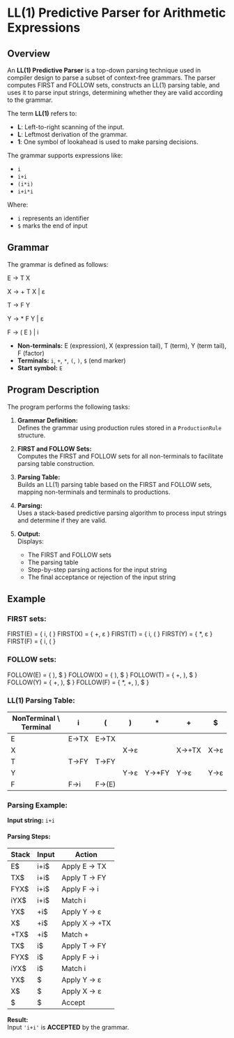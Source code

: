# LL(1) Predictive Parser for Arithmetic Expressions

## Overview

An **LL(1) Predictive Parser** is a top-down parsing technique used in compiler design to parse a subset of context-free grammars. The parser computes FIRST and FOLLOW sets, constructs an LL(1) parsing table, and uses it to parse input strings, determining whether they are valid according to the grammar.

The term **LL(1)** refers to:

- **L**: Left-to-right scanning of the input.
- **L**: Leftmost derivation of the grammar.
- **1**: One symbol of lookahead is used to make parsing decisions.

The grammar supports expressions like:  
- `i`  
- `i+i`  
- `(i*i)`  
- `i+i*i`  

Where:
- `i` represents an identifier
- `$` marks the end of input

## Grammar

The grammar is defined as follows:

E → T X

X → + T X | ε

T → F Y

Y → * F Y | ε

F → ( E ) | i

- **Non-terminals:** E (expression), X (expression tail), T (term), Y (term tail), F (factor)
- **Terminals:** `i`, `+`, `*`, `(`, `)`, `$` (end marker)
- **Start symbol:** `E`

## Program Description

The program performs the following tasks:

1. **Grammar Definition:**  
   Defines the grammar using production rules stored in a `ProductionRule` structure.

2. **FIRST and FOLLOW Sets:**  
   Computes the FIRST and FOLLOW sets for all non-terminals to facilitate parsing table construction.

3. **Parsing Table:**  
   Builds an LL(1) parsing table based on the FIRST and FOLLOW sets, mapping non-terminals and terminals to productions.

4. **Parsing:**  
   Uses a stack-based predictive parsing algorithm to process input strings and determine if they are valid.

5. **Output:**  
   Displays:
   - The FIRST and FOLLOW sets
   - The parsing table
   - Step-by-step parsing actions for the input string
   - The final acceptance or rejection of the input string

## Example

### FIRST sets:

FIRST(E) = { i, ( }
FIRST(X) = { +, ε }
FIRST(T) = { i, ( }
FIRST(Y) = { *, ε }
FIRST(F) = { i, ( }


### FOLLOW sets:

FOLLOW(E) = { ), $ }
FOLLOW(X) = { ), $ }
FOLLOW(T) = { +, ), $ }
FOLLOW(Y) = { +, ), $ }
FOLLOW(F) = { *, +, ), $ }


### LL(1) Parsing Table:

| NonTerminal \ Terminal | i   | (   | )  | *  | +  | $  |
|-------------------------|-----|-----|----|----|----|----|
| E                       | E→TX| E→TX|    |    |    |    |
| X                       |     |     | X→ε|    | X→+TX| X→ε|
| T                       | T→FY| T→FY|    |    |    |    |
| Y                       |     |     | Y→ε| Y→*FY| Y→ε| Y→ε|
| F                       | F→i | F→(E)|   |    |    |    |

### Parsing Example:

**Input string:** `i+i`

#### Parsing Steps:

| Stack  | Input  | Action  |
|--------|--------|---------|
| E$     | i+i$   | Apply E → TX |
| TX$    | i+i$   | Apply T → FY |
| FYX$   | i+i$   | Apply F → i |
| iYX$   | i+i$   | Match i |
| YX$    | +i$    | Apply Y → ε |
| X$     | +i$    | Apply X → +TX |
| +TX$   | +i$    | Match + |
| TX$    | i$     | Apply T → FY |
| FYX$   | i$     | Apply F → i |
| iYX$   | i$     | Match i |
| YX$    | $      | Apply Y → ε |
| X$     | $      | Apply X → ε |
| $      | $      | Accept |

**Result:**  
Input `'i+i'` is **ACCEPTED** by the grammar.
